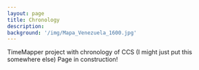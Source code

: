 ```yaml
---
layout: page
title: Chronology
description:
background: '/img/Mapa_Venezuela_1600.jpg'
---
```

TimeMapper project with chronology of CCS (I might just put this somewhere else)
Page in construction!
